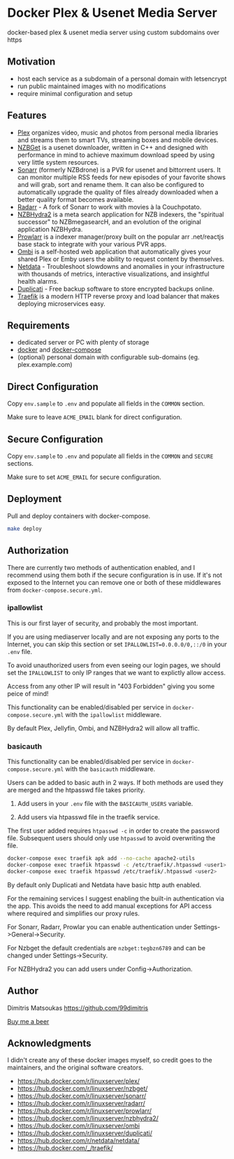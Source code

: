 # Docker Plex & Usenet Media Server

docker-based plex & usenet media server using custom subdomains over https

## Motivation

- host each service as a subdomain of a personal domain with letsencrypt
- run public maintained images with no modifications
- require minimal configuration and setup

## Features

- [Plex](https://plex.tv/) organizes video, music and photos from personal media libraries and streams them to smart TVs, streaming boxes and mobile devices.
- [NZBGet](https://nzbget.net/) is a usenet downloader, written in C++ and designed with performance in mind to achieve maximum download speed by using very little system resources.
- [Sonarr](https://sonarr.tv/) (formerly NZBdrone) is a PVR for usenet and bittorrent users. It can monitor multiple RSS feeds for new episodes of your favorite shows and will grab, sort and rename them. It can also be configured to automatically upgrade the quality of files already downloaded when a better quality format becomes available.
- [Radarr](https://radarr.video/) - A fork of Sonarr to work with movies à la Couchpotato.
- [NZBHydra2](https://github.com/theotherp/nzbhydra2) is a meta search application for NZB indexers, the "spiritual successor" to NZBmegasearcH, and an evolution of the original application NZBHydra.
- [Prowlarr](https://github.com/Prowlarr/Prowlarr) is a indexer manager/proxy built on the popular arr .net/reactjs base stack to integrate with your various PVR apps.
- [Ombi](https://ombi.io/) is a self-hosted web application that automatically gives your shared Plex or Emby users the ability to request content by themselves.
- [Netdata](https://www.netdata.cloud/) - Troubleshoot slowdowns and anomalies in your infrastructure with thousands of metrics, interactive visualizations, and insightful health alarms.
- [Duplicati](https://www.duplicati.com/) - Free backup software to store encrypted backups online.
- [Traefik](https://traefik.io/) is a modern HTTP reverse proxy and load balancer that makes deploying microservices easy.

## Requirements

- dedicated server or PC with plenty of storage
- [docker](https://docs.docker.com/install/linux/docker-ce/debian/) and [docker-compose](https://docs.docker.com/compose/install/#install-compose)
- (optional) personal domain with configurable sub-domains (eg. plex.example.com)

## Direct Configuration

Copy `env.sample` to `.env` and populate all fields in the `COMMON` section.

Make sure to leave `ACME_EMAIL` blank for direct configuration.

## Secure Configuration

Copy `env.sample` to `.env` and populate all fields in the `COMMON` and `SECURE` sections.

Make sure to set `ACME_EMAIL` for secure configuration.

## Deployment

Pull and deploy containers with docker-compose.

```bash
make deploy
```

## Authorization

There are currently two methods of authentication enabled, and I recommend using them
both if the secure configuration is in use. If it's not exposed to the Internet you can
remove one or both of these middlewares from `docker-compose.secure.yml`.

### ipallowlist

This is our first layer of security, and probably the most important.

If you are using mediaserver locally and are not exposing any ports to the Internet, you can skip
this section or set `IPALLOWLIST=0.0.0.0/0,::/0` in your `.env` file.

To avoid unauthorized users from even seeing our login pages, we should set the `IPALLOWLIST` to
only IP ranges that we want to explictly allow access.

Access from any other IP will result in "403 Forbidden" giving you some peice of mind!

This functionality can be enabled/disabled per service in `docker-compose.secure.yml`
with the `ipallowlist` middleware.

By default Plex, Jellyfin, Ombi, and NZBHydra2 will allow all traffic.

### basicauth

This functionality can be enabled/disabled per service in `docker-compose.secure.yml`
with the `basicauth` middleware.

Users can be added to basic auth in 2 ways. If both methods are used they are merged and the
htpasswd file takes priority.

1. Add users in your `.env` file with the `BASICAUTH_USERS` variable.

2. Add users via htpasswd file in the traefik service.

The first user added requires `htpasswd -c` in order to create the password file.
Subsequent users should only use `htpasswd` to avoid overwriting the file.

```bash
docker-compose exec traefik apk add --no-cache apache2-utils
docker-compose exec traefik htpasswd -c /etc/traefik/.htpasswd <user1>
docker-compose exec traefik htpasswd /etc/traefik/.htpasswd <user2>
```

By default only Duplicati and Netdata have basic http auth enabled.

For the remaining services I suggest enabling the built-in authentication via the app.
This avoids the need to add manual exceptions for API access where required and simplifies our proxy rules.

For Sonarr, Radarr, Prowlar you can enable authentication under Settings->General->Security.

For Nzbget the default credentials are `nzbget:tegbzn6789` and can be changed under Settings->Security.

For NZBHydra2 you can add users under Config->Authorization.  

## Author

Dimitris Matsoukas <https://github.com/99dimitris>

[Buy me a beer](https://www.buymeacoffee.com/dmatsoukas)

## Acknowledgments

I didn't create any of these docker images myself, so credit goes to the
maintainers, and the original software creators.

- <https://hub.docker.com/r/linuxserver/plex/>
- <https://hub.docker.com/r/linuxserver/nzbget/>
- <https://hub.docker.com/r/linuxserver/sonarr/>
- <https://hub.docker.com/r/linuxserver/radarr/>
- <https://hub.docker.com/r/linuxserver/prowlarr/>
- <https://hub.docker.com/r/linuxserver/nzbhydra2/>
- <https://hub.docker.com/r/linuxserver/ombi>
- <https://hub.docker.com/r/linuxserver/duplicati/>
- <https://hub.docker.com/r/netdata/netdata/>
- <https://hub.docker.com/_/traefik/>
